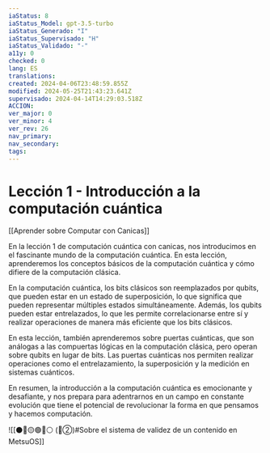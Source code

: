 ```yaml
---
iaStatus: 8
iaStatus_Model: gpt-3.5-turbo
iaStatus_Generado: "I"
iaStatus_Supervisado: "H"
iaStatus_Validado: "-"
a11y: 0
checked: 0
lang: ES
translations: 
created: 2024-04-06T23:48:59.855Z
modified: 2024-05-25T21:43:23.641Z
supervisado: 2024-04-14T14:29:03.518Z
ACCION: 
ver_major: 0
ver_minor: 4
ver_rev: 26
nav_primary: 
nav_secondary: 
tags:
---
```

# Lección 1 - Introducción a la computación cuántica

[[Aprender sobre Computar con Canicas]]

En la lección 1 de computación cuántica con canicas, nos introducimos en el fascinante mundo de la computación cuántica. En esta lección, aprenderemos los conceptos básicos de la computación cuántica y cómo difiere de la computación clásica.

En la computación cuántica, los bits clásicos son reemplazados por qubits, que pueden estar en un estado de superposición, lo que significa que pueden representar múltiples estados simultáneamente. Además, los qubits pueden estar entrelazados, lo que les permite correlacionarse entre sí y realizar operaciones de manera más eficiente que los bits clásicos.

En esta lección, también aprenderemos sobre puertas cuánticas, que son análogas a las compuertas lógicas en la computación clásica, pero operan sobre qubits en lugar de bits. Las puertas cuánticas nos permiten realizar operaciones como el entrelazamiento, la superposición y la medición en sistemas cuánticos.

En resumen, la introducción a la computación cuántica es emocionante y desafiante, y nos prepara para adentrarnos en un campo en constante evolución que tiene el potencial de revolucionar la forma en que pensamos y hacemos computación.

![[⚫🔴🟡🟢🔵⚪ (🔴②)#Sobre el sistema de validez de un contenido en MetsuOS]]